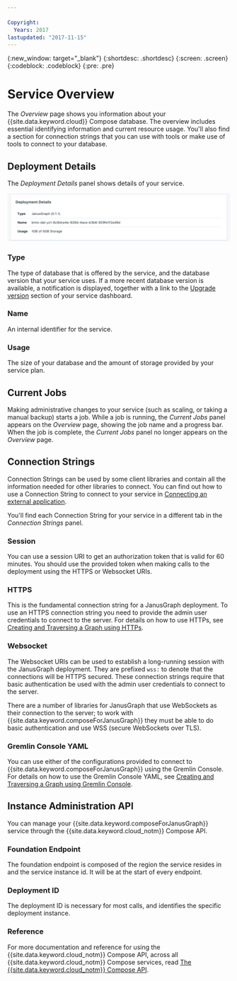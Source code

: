 ```yaml
---

Copyright:
  Years: 2017
lastupdated: "2017-11-15"
---
```


{:new_window: target="_blank"}
{:shortdesc: .shortdesc}
{:screen: .screen}
{:codeblock: .codeblock}
{:pre: .pre}

# Service Overview

The _Overview_ page shows you information about your {{site.data.keyword.cloud}} Compose database. The overview includes essential identifying information and current resource usage. You'll also find a section for connection strings that you can use with tools or make use of tools to connect to your database.

## Deployment Details

The _Deployment Details_ panel shows details of your service.

![Deployment Details](./images/janusgraph-deployment-details.png "A view of the Deployment Details panel")

### Type

The type of database that is offered by the service, and the database version that your service uses. If a more recent database version is available, a notification is displayed, together with a link to the [Upgrade version](/docs/services/ComposeForJanusGraph/dashboard-settings.html#upgrade-version) section of your service dashboard.

### Name

An internal identifier for the service.

### Usage

The size of your database and the amount of storage provided by your service plan.

## Current Jobs

Making administrative changes to your service (such as scaling, or taking a manual backup) starts a job. While a job is running, the _Current Jobs_ panel appears on the _Overview_ page, showing the job name and a progress bar. When the job is complete, the _Current Jobs_ panel no longer appears on the _Overview_ page.

## Connection Strings

Connection Strings can be used by some client libraries and contain all the information needed for other libraries to connect. You can find out how to use a Connection String to connect to your service in [Connecting an external application](./connecting-external.html).

You'll find each Connection String for your service in a different tab in the _Connection Strings_ panel.

### Session

You can use a session URI to get an authorization token that is valid for 60 minutes. You should use the provided token when making calls to the deployment using the HTTPS or Websocket URIs.

### HTTPS

This is the fundamental connection string for a JanusGraph deployment. To use an HTTPS connection string you need to provide the admin user credentials to connect to the server. For details on how to use HTTPs, see [Creating and Traversing a Graph using HTTPs](./tutorial-https.html).

### Websocket

The Websocket URIs can be used to establish a long-running session with the JanusGraph deployment. They are prefixed `wss:` to denote that the connections will be HTTPS secured. These connection strings require that basic authentication be used with the admin user credentials to connect to the server.

There are a number of libraries for JanusGraph that use WebSockets as their connection to the server; to work with {{site.data.keyword.composeForJanusGraph}} they must be able to do basic authentication and use WSS (secure WebSockets over TLS).

### Gremlin Console YAML

You can use either of the configurations provided to connect to {{site.data.keyword.composeForJanusGraph}} using the Gremlin Console. For details on how to use the Gremlin Console YAML, see [Creating and Traversing a Graph using Gremlin Console](./tutorial-gremlin-console.html).


## Instance Administration API

You can manage your {{site.data.keyword.composeForJanusGraph}} service through the {{site.data.keyword.cloud_notm}} Compose API.

### Foundation Endpoint

The foundation endpoint is composed of the region the service resides in and the service instance id. It will be at the start of every endpoint.

### Deployment ID

The deployment ID is necessary for most calls, and identifies the specific deployment instance.

### Reference

For more documentation and reference for using the {{site.data.keyword.cloud_notm}} Compose API, across all {{site.data.keyword.cloud_notm}} Compose services, read [The {{site.data.keyword.cloud_notm}} Compose API](https://www.compose.com/articles/the-ibm-cloud-compose-api/).
